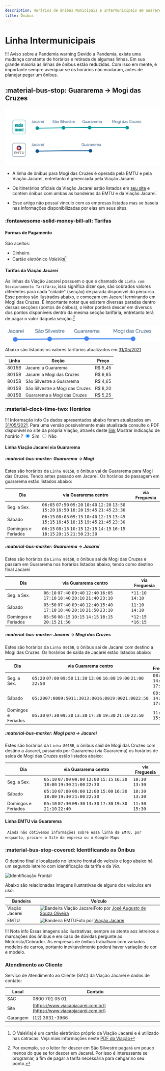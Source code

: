 ```yaml
---
description: Horários de ônibus Municipais e Intermunicipais em Guararema. 
title: Ônibus
---
```


# Linha Intermunicipais

!!! Aviso sobre a Pandemia warning
    Devido a Pandemia, existe uma mudança constante de horários e retirada de algumas linhas. Em sua grande maioria as linhas de ônibus estão reduzidas. Com isso em mente, é importante sempre averiguar se os horários não mudaram, antes de planejar pegar um ônibus.



## :material-bus-stop: Guararema → Mogi das Cruzes


![Ilustrações Linhas Municipais](ilustracoes\onibus\Linhas_optmized.svg)

- A linha de ônibus para Mogi das Cruzes é operada pela EMTU e pela Viação Jacareí, entretanto é gerenciada pela Viação Jacareí.

- Os itinerários oficiais da Viação Jacareí estão listados em [seu site](https://www.viacaojacarei.com.br/site/itinerarios/) e contém ônibus com ambas as bandeiras da EMTU e da Viação Jacareí.

- Esse artigo não possuí vinculo com as empresas listadas mas se baseia nas informações disponibilizadas por elas em seus sites.



### :fontawesome-solid-money-bill-alt: Tarifas

#### Formas de Pagamento

São aceitos:

- Dinheiro
- Cartão eletrônico *ValeViaj*[^2]
[^2]: O ValeViaj é um cartão eletrônico próprio da Viação Jacareí e é utilizado nas catracas. Veja mais informações neste [PDF da Viação](http://www.viacaojacarei.com.br/site/wp-content/uploads/2019/08/Perguntas-e-Respostas.pdf)
#### Tarifas da Viação Jacareí

As linhas da Viação Jacareí possuem o que é chamado de ```Linha com Seccionamento Tarifário```, isso significa dizer que, são cobrados valores diferentes para cada "cidade" (secção) de parada disponível do percurso. Esse pontos são ilustrados abaixo, e começam em Jacareí terminando em Mogi das Cruzes. É importante notar que existem diversas paradas dentro dessas secções (pontos de ônibus), o leitor porderá descer em diversos dos pontos disponíveis dentro da mesma secção tarifária, entretanto terá de pagar o valor daquela secção.[^1]

[^1]: Por exemplo, se o leitor for descer em São Silvestre pagará um pouco menos do que se for descer em Jacareí. Por isso é interessante se programar, a fim de pagar a tarifa necessária para cehgar no seu ponto.

![Exemplos de Seções Tarifárias](ilustracoes\onibus\SeçõesTarifariasOptimized.svg)

Abaixo são listados os valores tarifários atualizados em [31/05/2021](http://www.viacaojacarei.com.br/site/images/itinerarios/8015-B_02062021.pdf)

|Linha  | Seção							| Preço|
| ----- | ------------------------------- | ------- |
| 8015B | Jacareí a Guararema             | R$ 5,45 |
| 8015B | Jacareí a Mogi das Cruzes       | R$ 9,85 |
| 8015B | São Silvestre a Guararema       | R$ 4,65 |
| 8015B | São Silvestre a Mogi das Cruzes | R$ 8,20 |
| 8015B | Guararema a Mogi das Cruzes     | R$ 5,25 |


### :material-clock-time-two: Horários

!!! Informação info
    Os dados apresentados abaixo foram atualizados em [31/05/2021](http://www.viacaojacarei.com.br/site/images/itinerarios/8015-B_02062021.pdf). Para uma versão possívelmente mais atualizada consulte o PDF disponível no site da própria Viação, através deste [link](https://www.viacaojacarei.com.br/site/itinerarios/)
   <label>Mostrar indicação de horário ?
    </label>
    <label>
    <input type="radio" name="options" id="showTimeHighlight" autocomplete="off" checked> Sim
    </label>
    <label>
    <input type="radio" name="options" id="showNotTimeHighlight" autocomplete="off"> Não
    </label>

#### Linha Viação Jacareí via Guararema

##### :material-bus-marker: Guararema → Mogi

Estes são horários da ```Linha 8015B```, o ônibus vai de Guararema para Mogi das Cruzes. Tendo antes passado em Jacareí. Os horários de passagem em guararema estão listados abaixo:

| Dia                   | via Guararema centro                                        | via Freguesia                 |
|------------           |                                               --------------|                 --------------|
| Seg. a Sex.           | <tt>06:05</tt>	<tt>07:50</tt>	<tt>09:20</tt>	<tt>10:40</tt>	<tt>12:20</tt>	<tt>13:50</tt>	<tt>15:20</tt>	<tt>16:50</tt>	<tt>18:20</tt> <tt>19:45</tt>	<tt>21:45</tt>	<tt>23:30</tt>| |
| Sábado                | <tt>06:15</tt>	<tt>08:05</tt>	<tt>09:15</tt>	<tt>10:40</tt>	<tt>12:15</tt>	<tt>13:45</tt>	<tt>15:15</tt>	<tt>16:45</tt>	<tt>18:15</tt> <tt>19:45</tt>	<tt>21:45</tt>	<tt>23:30</tt>| |
| Domingos e Feriados   | <tt>06:15</tt>	<tt>08:15</tt>	<tt>10:15</tt>	<tt>12:15</tt>	<tt>14:15</tt>	<tt>16:15</tt>	<tt>18:15</tt>	<tt>20:15</tt>	<tt>21:50</tt> <tt>23:30</tt>| |

##### :material-bus-marker:  Guararema → Jacareí

Estes são horários da ```Linha 8015B```, o ônibus sai de Mogi das Cruzes e passam em Guararema nos horários listados abaixo, tendo como destino final Jacareí

| Dia                   | via Guararema centro                                        | via Freguesia                 |
|------------           |                                               --------------|                 --------------|
| Seg. a Sex.           | <tt>06:10</tt>	<tt>07:40</tt>	<tt>09:40</tt>	<tt>12:40</tt>	<tt>16:05</tt>	<tt>17:10</tt>	<tt>18:40</tt> <tt>20:10</tt>	<tt>21:40</tt>	<tt>23:10</tt>| <tt>*11:10</tt>	<tt>14:10</tt>|
| Sábado                | <tt>05:50</tt>	<tt>07:40</tt>	<tt>09:40</tt>	<tt>12:40</tt>	<tt>15:40</tt>	<tt>17:10</tt>	<tt>18:40</tt> <tt>20:10</tt>	<tt>21:50</tt>	<tt>23:10</tt>| <tt>11:10</tt>	<tt>14:10</tt> |
| Domingos e Feriados   | <tt>05:50</tt>	<tt>08:15</tt>	<tt>10:15</tt>	<tt>14:15</tt> <tt>18:15</tt>	<tt>20:15</tt>	<tt>21:50</tt> | <tt>*12:15</tt> <tt>*16:15</tt>|




##### :material-bus-marker: Jacareí → Mogi das Cruzes 

Estes são horários da ```Linha 8015B```, o ônibus sai de Jacareí com destino a Mogi das Cruzes. Os horários de saída de Jacareí estão listados abaixo:

| Dia                   | via Guararema centro                                        | via Freguesia                 |
|------------           |                                               --------------|                 --------------|
| Seg. a Sex.           | <tt>05:20</tt> <tt>07:00</tt> <tt>09:50</tt>	<tt>11:30</tt> <tt>13:00</tt> <tt>16:00</tt> <tt>19:00</tt>	<tt>21:00</tt> <tt>22:50</tt>       | <tt>08:40</tt> <tt>14:30</tt> <tt>17:30</tt>             |
| Sábado                | <tt>05:20</tt><tt>07:00</tt><tt>09:50</tt><tt>11:30</tt><tt>13:00</tt><tt>16:00</tt><tt>19:00</tt><tt>21:00</tt><tt>22:50</tt>      | <tt>08:30</tt> <tt>14:30</tt> <tt>17:30</tt>             |
| Domingos e Feriados   | <tt>05:30</tt>	<tt>07:30</tt>	<tt>09:30</tt>		<tt>13:30</tt>	<tt>17:30</tt>	<tt>19:30</tt>	<tt>21:10</tt>   <tt>22:50</tt>   |<tt>11:30</tt> <tt>15:30</tt>|

##### :material-bus-marker: Mogi para → Jacareí 

Estes são horários da ```Linha 8015B```, o ônibus said de Mogi das Cruzes com destino a Jacareí, passando por Guararema (via Guararema) os horários de saída de Mogi das Cruzes estão listados abaixo:

| Dia                   | via Guararema centro                                        | via Freguesia                 |
|------------           |                                               --------------|                 --------------|
| Seg. a Sex.           |  <tt>05:10</tt>	<tt>07:00</tt>	<tt>09:00</tt>	<tt>12:00</tt>	<tt>15:15</tt>	<tt>16:30</tt>	<tt>18:00</tt> <tt>19:30</tt>	<tt>21:00</tt>	<tt>22:30</tt> | <tt>10:30</tt>	<tt>13:30</tt>           |
| Sábado                | <tt>05:10</tt>	<tt>07:00</tt>	<tt>09:00</tt>	<tt>12:00</tt>	<tt>15:00</tt>	<tt>16:30</tt>	<tt>18:00</tt> <tt>19:30</tt>	<tt>21:00</tt>	<tt>22:30</tt> | <tt>10:30</tt>	<tt>13:30</tt> |
| Domingos e Feriados   | <tt>05:10</tt>	<tt>07:30</tt>	<tt>09:30</tt>	<tt>13:30</tt>	<tt>17:30</tt>	<tt>19:30</tt>	<tt>21:10</tt> <tt>22:40</tt> |<tt>11:30</tt>	<tt>15:30</tt>|

#### Linha EMTU via Guararema

``` Ainda não obtivemos informações sobre essa linha da EMTU, por enquanto, procure o Site da empresa ou o Google Maps```

### :material-bus-stop-covered: Identificando os Ônibus

O destino final é localizado no letreiro frontal do veículo e logo abaixo há um segundo letreiro com identificação da tarifa e da *Via*. 


![Identificação Frontal](ilustracoes\onibus\OnibusFrenteIlustração_optmized.svg)

Abaixo são relacionadas imagens ilustrativas de alguns dos veículos em uso:

|Bandeira|Veículo       |
|--------|--------------|
|Viação Jacereí|![Bandeira Viação Jacarei](ilustracoes\onibus\onibus_verde.jpg)Foto por [José Augusto de Souza Oliveira](https://onibusbrasil.com/joseaugustomrzezao/5465078)|
|EMTU|![Bandeira EMTU](ilustracoes\onibus\onibus_azul.png)Foto por [Viação Jacareí](https://www.viacaojacarei.com.br/)|

!!! Nota info
    Essas imagens são ilustrativas, sempre se atente aos letreiros e marcações dos ônibus e em caso de dúvidas pergunte ao Motorista/Cobrador. As empresas de ônibus trabalham com variados modelos de carros, portanto inevitavelmente poderá haver variação de cor e modelo.


### Atendimento ao Cliente

Serviço de Atendimento ao Cliente (SAC) da Viação Jacareí e dados de contato:

|Local |Contato|
|------|--------|
|SAC   |0800 701 05 01|
|Site  |[https://www.viacaojacarei.com.br/](https://www.viacaojacarei.com.br/)|
|Garangem|(12) 3931-3966|

